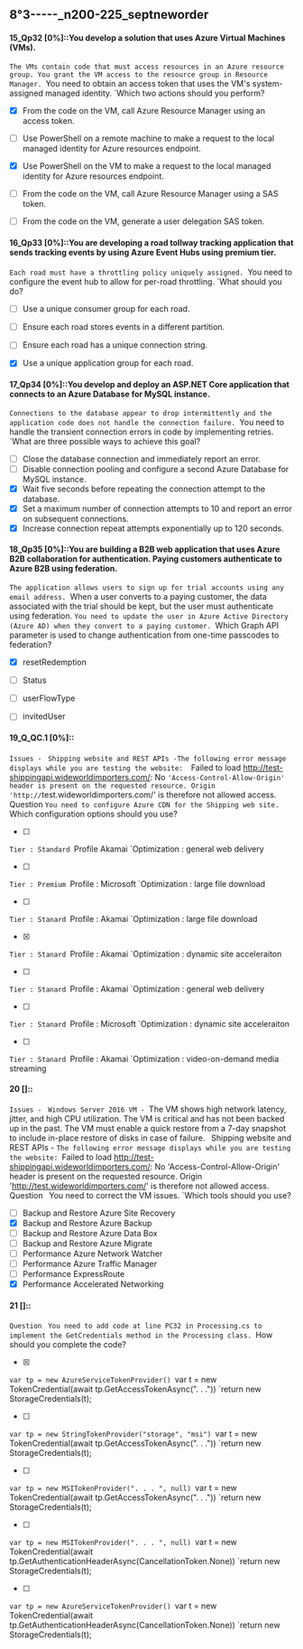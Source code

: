
##   8°3-----_n200-225_septneworder

#### 15_Qp32 [0%]::You develop a solution that uses Azure Virtual Machines (VMs).
`The VMs contain code that must access resources in an Azure resource group. You grant the VM access to the resource group in Resource Manager.
`You need to obtain an access token that uses the VM's system-assigned managed identity.
`Which two actions should you perform?


- [x] From the code on the VM, call Azure Resource Manager using an access token.
- [ ] Use PowerShell on a remote machine to make a request to the local managed identity for Azure resources endpoint.
- [x] Use PowerShell on the VM to make a request to the local managed identity for Azure resources endpoint.
- [ ] From the code on the VM, call Azure Resource Manager using a SAS token.
- [ ] From the code on the VM, generate a user delegation SAS token.


#### 16_Qp33 [0%]::You are developing a road tollway tracking application that sends tracking events by using Azure Event Hubs using premium tier.
`Each road must have a throttling policy uniquely assigned.
`You need to configure the event hub to allow for per-road throttling.
`What should you do?


- [ ] Use a unique consumer group for each road.
- [ ] Ensure each road stores events in a different partition.
- [ ] Ensure each road has a unique connection string.
- [x] Use a unique application group for each road.


#### 17_Qp34 [0%]::You develop and deploy an ASP.NET Core application that connects to an Azure Database for MySQL instance.
`Connections to the database appear to drop intermittently and the application code does not handle the connection failure.
`You need to handle the transient connection errors in code by implementing retries.
`What are three possible ways to achieve this goal?


- [ ] Close the database connection and immediately report an error.
- [ ] Disable connection pooling and configure a second Azure Database for MySQL instance.
- [x] Wait five seconds before repeating the connection attempt to the database.
- [x] Set a maximum number of connection attempts to 10 and report an error on subsequent connections.
- [x] Increase connection repeat attempts exponentially up to 120 seconds.

#### 18_Qp35 [0%]::You are building a B2B web application that uses Azure B2B collaboration for authentication. Paying customers authenticate to Azure B2B using federation.
`The application allows users to sign up for trial accounts using any email address.
`When a user converts to a paying customer, the data associated with the trial should be kept, but the user must authenticate using federation.
`You need to update the user in Azure Active Directory (Azure AD) when they convert to a paying customer.
`Which Graph API parameter is used to change authentication from one-time passcodes to federation?


- [x] resetRedemption
- [ ] Status
- [ ] userFlowType
- [ ] invitedUser


#### 19_Q_QC.1 [0%]::
`Issues -
`
`Shipping website and REST APIs -The following error message displays while you are testing the website: 
`Failed to load http://test-shippingapi.wideworldimporters.com/: No `'Access-Control-Allow-Origin' header is present on the requested resource. Origin 'http://`test.wideworldimporters.com/' is therefore not allowed access.
`
`Question
`You need to configure Azure CDN for the Shipping web site.
`Which configuration options should you use?


- [ ] 
`Tier : Standard
`Profile Akamai
`Optimization : general web delivery

- [ ] 
`Tier : Premium
`Profile : Microsoft
`Optimization : large file download

- [ ] 
`Tier : Stanard
`Profile : Akamai
`Optimization : large file download

- [x] 
`Tier : Stanard
`Profile : Akamai
`Optimization : dynamic site acceleraiton

- [ ] 
`Tier : Stanard
`Profile : Akamai
`Optimization : general web delivery

- [ ] 
`Tier : Stanard
`Profile : Microsoft
`Optimization : dynamic site acceleraiton

- [ ] 
`Tier : Stanard
`Profile : Akamai
`Optimization : video-on-demand media streaming







#### 20 []::
`Issues -
`
`Windows Server 2016 VM -
`The VM shows high network latency, jitter, and high CPU utilization. The VM is critical and has not been backed up in the past. The VM must enable a quick restore from a 7-day snapshot to include in-place restore of disks in case of failure.
`
`Shipping website and REST APIs -
`The following error message displays while you are testing the website:
`Failed to load http://test-shippingapi.wideworldimporters.com/: No 'Access-Control-Allow-Origin' header is present on the requested resource. Origin 'http://test.wideworldimporters.com/' is therefore not allowed access.
`
`Question
`
`You need to correct the VM issues.
`Which tools should you use? 


- [ ] Backup and Restore Azure Site Recovery
- [x] Backup and Restore Azure Backup
- [ ] Backup and Restore Azure Data Box
- [ ] Backup and Restore Azure Migrate
- [ ] Performance Azure Network Watcher
- [ ] Performance Azure Traffic Manager
- [ ] Performance ExpressRoute
- [x] Performance Accelerated Networking

#### 21 []::
`Question
`
`You need to add code at line PC32 in Processing.cs to implement the GetCredentials method in the Processing class.
`How should you complete the code?

- [x] 
`var tp = new AzureServiceTokenProvider()
`var t = new TokenCredential(await tp.GetAccessTokenAsync(". . ."))
`return new StorageCredentials(t); 

- [ ] 
`var tp = new StringTokenProvider("storage", "msi")
`var t = new TokenCredential(await tp.GetAccessTokenAsync(". . ."))
`return new StorageCredentials(t); 

- [ ] 
`var tp = new MSITokenProvider(". . . ", null)
`var t = new TokenCredential(await tp.GetAccessTokenAsync(". . ."))
`return new StorageCredentials(t); 

- [ ] 
`var tp = new MSITokenProvider(". . . ", null)
`var t = new TokenCredential(await tp.GetAuthenticationHeaderAsync(CancellationToken.None))
`return new StorageCredentials(t); 

- [ ] 
`var tp = new AzureServiceTokenProvider()
`var t = new TokenCredential(await tp.GetAuthenticationHeaderAsync(CancellationToken.None))
`return new StorageCredentials(t); 












































